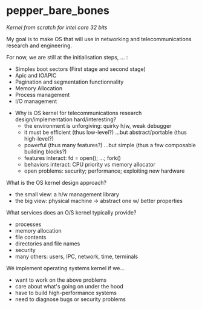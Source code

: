 # pepper_bare_bones


*Kernel from scratch for intel core 32 bits*

My goal is to make OS that will use in networking and telecommunications research and engineering.


For now, we are still at the initialisation steps, ... :

- Simples boot sectors (First stage and second stage)
- Apic and IOAPIC
- Pagination and segmentation functionnality
- Memory Allocation
- Process management
- I/O management



* Why is OS kernel for telecommunications research design/implementation hard/interesting?
  * the environment is unforgiving: quirky h/w, weak debugger
  * it must be efficient (thus low-level?)
  ...but abstract/portable (thus high-level?)
  * powerful (thus many features?)
  ...but simple (thus a few composable building blocks?)
  * features interact: fd = open(); ...; fork()
  * behaviors interact: CPU priority vs memory allocator
  * open problems: security; performance; exploiting new hardware


 What is the OS kernel design approach?
  * the small view: a h/w management library
  * the big view: physical machine -> abstract one w/ better properties


What services does an O/S kernel typically provide?
  * processes
  * memory allocation
  * file contents
  * directories and file names
  * security
  * many others: users, IPC, network, time, terminals


Wé implement operating systems kernel if we...
  * want to work on the above problems
  * care about what's going on under the hood
  * have to build high-performance systems
  * need to diagnose bugs or security problems
